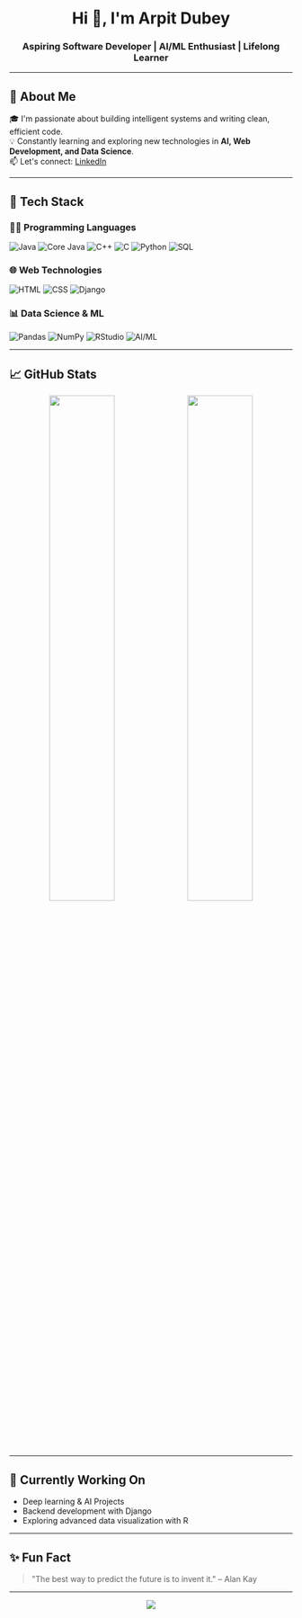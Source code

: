 <h1 align="center">Hi 👋, I'm Arpit Dubey</h1>
<h3 align="center">Aspiring Software Developer | AI/ML Enthusiast | Lifelong Learner</h3>

---

## 🧠 About Me

🎓 I'm passionate about building intelligent systems and writing clean, efficient code.  
💡 Constantly learning and exploring new technologies in **AI, Web Development, and Data Science**.  
📫 Let's connect: [LinkedIn](https://www.linkedin.com/in/arpit-dubey-458789215/)

---

## 💼 Tech Stack

### 👨‍💻 Programming Languages  
![Java](https://img.shields.io/badge/-Java-007396?logo=java&logoColor=white&style=for-the-badge)
![Core Java](https://img.shields.io/badge/-Core%20Java-007396?style=for-the-badge&logo=java&logoColor=white)
![C++](https://img.shields.io/badge/-C++-00599C?style=for-the-badge&logo=c%2B%2B&logoColor=white)
![C](https://img.shields.io/badge/-C-00599C?style=for-the-badge&logo=c&logoColor=white)
![Python](https://img.shields.io/badge/-Python-3776AB?style=for-the-badge&logo=python&logoColor=white)
![SQL](https://img.shields.io/badge/-SQL-4479A1?style=for-the-badge&logo=mysql&logoColor=white)

### 🌐 Web Technologies  
![HTML](https://img.shields.io/badge/-HTML5-E34F26?style=for-the-badge&logo=html5&logoColor=white)
![CSS](https://img.shields.io/badge/-CSS3-1572B6?style=for-the-badge&logo=css3)
![Django](https://img.shields.io/badge/-Django-092E20?style=for-the-badge&logo=django&logoColor=white)

### 📊 Data Science & ML  
![Pandas](https://img.shields.io/badge/-Pandas-150458?style=for-the-badge&logo=pandas&logoColor=white)
![NumPy](https://img.shields.io/badge/-NumPy-013243?style=for-the-badge&logo=numpy&logoColor=white)
![RStudio](https://img.shields.io/badge/-RStudio-75AADB?style=for-the-badge&logo=rstudio&logoColor=white)
![AI/ML](https://img.shields.io/badge/-AI%2FML-brightgreen?style=for-the-badge)

---

## 📈 GitHub Stats

<p align="center">
  <img src="https://github-readme-stats.vercel.app/api?username=arpitdubey01&show_icons=true&theme=tokyonight" width="48%"/>
  <img src="https://github-readme-streak-stats.herokuapp.com/?user=arpitdubey01&theme=tokyonight" width="48%"/>
</p>

---

## 🌱 Currently Working On

- Deep learning & AI Projects  
- Backend development with Django  
- Exploring advanced data visualization with R  

---

## ✨ Fun Fact

> "The best way to predict the future is to invent it." – Alan Kay

---

<p align="center">
  <img src="https://capsule-render.vercel.app/api?type=waving&color=0F2027&height=150&section=footer"/>
</p>
